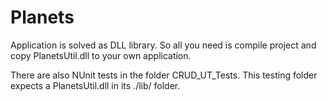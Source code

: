 # Planets

Application is solved as DLL library. So all you need is compile project and copy PlanetsUtil.dll to your own application.

There are also NUnit tests in the folder CRUD_UT_Tests. This testing folder expects a PlanetsUtil.dll in its ./lib/ folder.
